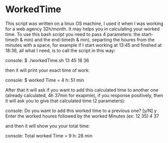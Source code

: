 # WorkedTime

This script was written on a linux OS machine, I used it when I was working for a web agency 32h/month.
It may helps you in calculating your worked time.
To use this bash script you need to pass 4 parameters: the start-time(h & min) and the end-time(h & min), separting the houres from the minutes with a space, for example if I start working at 13:45 and finshed at 18:36, all what I need, is to call the script in this way:

console:
$ ./workedTime.sh 13 45 18 36

then it will print your exact time of work:

console:
$ worked Time = 4 h: 51 min

After that it will ask if you want to add this calculated time to another one (already calculated, 4h 37min for exapmle), if you response positively, then it will ask you to give that calculated time (2 parameters):

console:
Do you want to add this worked time to a previous one? [y/N] y
Enter the worked houres followed by the worked Minutes (ex: 12 35) 4 37

and then it will show you your total time:

console:
Total worked Time = 9 h: 28 min

